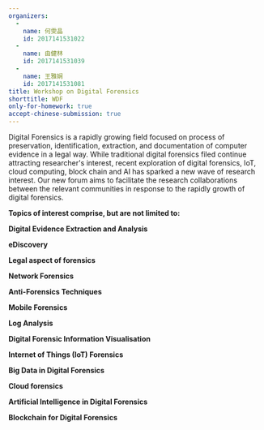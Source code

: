 ```yaml
---
organizers:
  -
    name: 何雯晶
    id: 2017141531022
  -
    name: 由健林
    id: 2017141531039
  -
    name: 王雅娴
    id: 2017141531081
title: Workshop on Digital Forensics
shorttitle: WDF
only-for-homework: true
accept-chinese-submission: true
---
```


Digital Forensics is a rapidly growing field focused on process of preservation, identification, extraction, and documentation of computer evidence in a legal way. While traditional digital forensics filed continue attracting researcher's interest, recent  exploration of digital forensics, IoT, cloud computing, block chain and AI has sparked a new wave of research interest. Our new forum aims to facilitate the research collaborations between the relevant communities in response to the rapidly growth of digital forensics. 

**Topics of interest comprise, but are not limited to:**

**Digital Evidence Extraction and Analysis**

**eDiscovery**

**Legal aspect of forensics**

**Network Forensics**

**Anti-Forensics Techniques**

**Mobile Forensics**

**Log Analysis**

**Digital Forensic Information Visualisation**

**Internet of Things (IoT) Forensics**

**Big Data in Digital Forensics**

**Cloud forensics**

**Artificial Intelligence in Digital Forensics**

**Blockchain for Digital Forensics**





